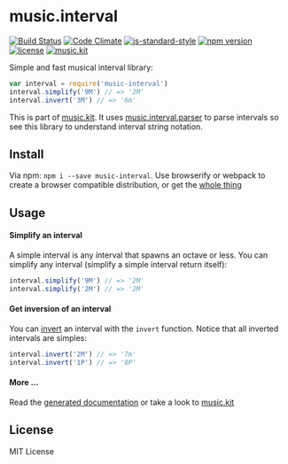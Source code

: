 # music.interval

[![Build Status](https://travis-ci.org/danigb/music.interval.svg?branch=master)](https://travis-ci.org/danigb/music.interval)
[![Code Climate](https://codeclimate.com/github/danigb/music.interval/badges/gpa.svg)](https://codeclimate.com/github/danigb/music.interval)
[![js-standard-style](https://img.shields.io/badge/code%20style-standard-brightgreen.svg?style=flat)](https://github.com/feross/standard)
[![npm version](https://img.shields.io/npm/v/music.interval.svg)](https://www.npmjs.com/package/music.interval)
[![license](https://img.shields.io/npm/l/music.interval.svg)](https://www.npmjs.com/package/music.interval)
[![music.kit](https://img.shields.io/badge/music-kit-yellow.svg)](https://www.npmjs.com/package/music.kit)

Simple and fast musical interval library:

```js
var interval = require('music-interval')
interval.simplify('9M') // => '2M'
interval.invert('3M') // => '6m'
```

This is part of [music.kit](https://www.npmjs.com/package/music.kit). It uses [music.interval.parser](https://github.com/danigb/music.interval.parser) to parse intervals so see this library to understand interval string notation.

## Install

Via npm: `npm i --save music-interval`. Use browserify or webpack to create a browser compatible distribution, or get the [whole thing](https://github.com/danigb/music.kit)

## Usage

#### Simplify an interval

A simple interval is any interval that spawns an octave or less. You can simplify any interval (simplify a simple interval return itself):

```js
interval.simplify('9M') // => '2M'
interval.simplify('2M') // => '2M'
```

#### Get inversion of an interval

You can [invert](https://en.wikipedia.org/wiki/Inversion_(music)#Intervals) an interval with the `invert` function. Notice that all inverted intervals are simples:

```js
interval.invert('2M') // => '7m'
interval.invert('1P') // => '8P'
```

#### More ...

Read the [generated documentation](https://github.com/danigb/music.interval/blob/master/API.md) or take a look to [music.kit](https://github.com/danigb/music.kit)

## License

MIT License
